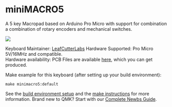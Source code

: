 # miniMACRO5

A 5 key Macropad based on Arduino Pro Micro with support for combination a combination of rotary encoders and mechanical switches.

![](https://i.imgur.com/lxA8DSC.jpg)

Keyboard Maintainer: [LeafCutterLabs](https://github.com/LeafCutterLabs)
Hardware Supported: Pro Micro 5V/16MHz and compatible.  
Hardware availability: PCB Files are available [here](https://github.com/LeafCutterLabs/miniMACRO5), which you can get produced.

Make example for this keyboard (after setting up your build environment):

    make minimacro5:default

See the [build environment setup](https://docs.qmk.fm/#/getting_started_build_tools) and the [make instructions](https://docs.qmk.fm/#/getting_started_make_guide) for more information. Brand new to QMK? Start with our [Complete Newbs Guide](https://docs.qmk.fm/#/newbs).
